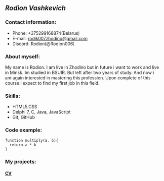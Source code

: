##  *Rodion Vashkevich*


### Contact information:

+ Phone: +375299168874(Belarus)
+ E-mail: rodik007zhodino@gmail.com
+ Discord: Rodion(@Rodion006)

### About myself:

  My name is Rodion. I am live in Zhodino but in future i want to work and live in Minsk.
Im studied in BSUIR. But left after two years of study. And now i am again interested in mastering this profession. Upon complete of this course i expect to find my first job in this field.


### Skills:

- HTML5,CSS
- Delphi 7, C, Java, JavaScript
- Git, GitHub

### Code example:

```
function multiply(a, b){
  return a * b
}
```


### My projects:

####  [CV](https://Rodion006.github.io/rsschool-cv/cv)


